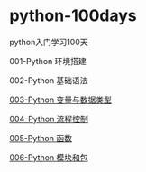 # python-100days
python入门学习100天

001-Python 环境搭建

002-Python 基础语法

[003-Python 变量与数据类型](/python-003.md)

[004-Python 流程控制](/python-004.md)

[005-Python 函数](/python-005.md)

[006-Python 模块和包](/python-006.md)